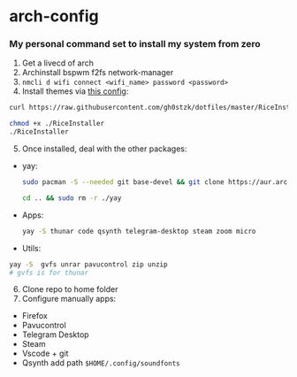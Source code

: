 # arch-config
### My personal command set to install my system from zero

1) Get a livecd of arch
2) Archinstall bspwm f2fs network-manager
3) ```nmcli d wifi connect <wifi_name> password <password>```
4) Install themes via [this config](https://github.com/gh0stzk/dotfiles/tree/master): 
  ```bash
  curl https://raw.githubusercontent.com/gh0stzk/dotfiles/master/RiceInstaller -o $HOME/RiceInstaller
  ```
  ```bash
  chmod +x ./RiceInstaller
  ./RiceInstaller
  ```
5) Once installed, deal with the other packages:     
- yay:
  ```bash
  sudo pacman -S --needed git base-devel && git clone https://aur.archlinux.org/yay.git && cd yay && makepkg -si
   ```
  ```bash
  cd .. && sudo rm -r ./yay
  ```    
- Apps:
  ```bash
  yay -S thunar code qsynth telegram-desktop steam zoom micro
  ```
- Utils:
```bash
yay -S  gvfs unrar pavucontrol zip unzip
# gvfs is for thunar
```
6) Clone repo to home folder
7) Configure manually apps:
- Firefox
- Pavucontrol
- Telegram Desktop
- Steam
- Vscode + git
- Qsynth add path ```$HOME/.config/soundfonts```
  
